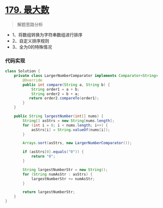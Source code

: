 # [179. 最大数](https://leetcode-cn.com/problems/largest-number/)


> 解题思路分析

- 1、将数组转换为字符串数组进行排序  
- 2、自定义排序规则
- 3、全为0的特殊情况




### 代码实现


~~~java
class Solution {
    private class LargerNumberComparator implements Comparator<String> {
        @Override
        public int compare(String a, String b) {
            String order1 = a + b;
            String order2 = b + a;
           return order2.compareTo(order1);
        }
    }

    public String largestNumber(int[] nums) {
        String[] asStrs = new String[nums.length];
        for (int i = 0; i < nums.length; i++) {
            asStrs[i] = String.valueOf(nums[i]);
        }

        Arrays.sort(asStrs, new LargerNumberComparator());

        if (asStrs[0].equals("0")) {
            return "0";
        }

        String largestNumberStr = new String();
        for (String numAsStr : asStrs) {
            largestNumberStr += numAsStr;
        }

        return largestNumberStr;
    }
}
~~~